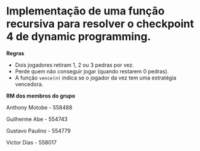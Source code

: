 # **Implementação de uma função recursiva para resolver o checkpoint 4 de dynamic programming.**

 **Regras**
- Dois jogadores retiram 1, 2 ou 3 pedras por vez.
- Perde quem não conseguir jogar (quando restarem 0 pedras).
- A função `vence(n)` indica se o jogador da vez tem uma estratégia vencedora.
  

**RM dos membros do grupo** 

Anthony Motobe - 558488

Guilherme Abe - 554743

Gustavo Paulino - 554779

Victor Dias - 558017
